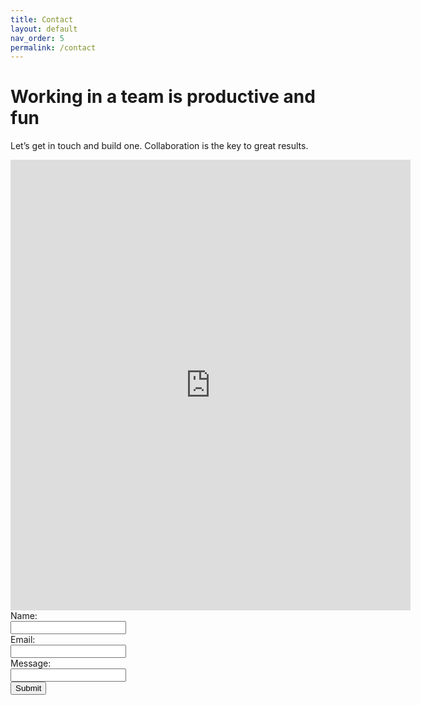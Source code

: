 ```yaml
---
title: Contact
layout: default
nav_order: 5
permalink: /contact
---
```


# Working in a team is productive and fun

Let’s get in touch and build one. Collaboration is the key to great results.


<iframe src="https://docs.google.com/forms/d/e/1FAIpQLSf9fcChwSdeoo24zUrWqo1-ky-rVaIpQAVRLjGKEOHnoZnLLg/viewform?embedded=true" width="640" height="721" frameborder="0" marginheight="0" marginwidth="0">Loading…</iframe>

<form>
<form name="gform" id="gform" enctype="text/plain" action="https://docs.google.com/forms/d/e/1FAIpQLSf9fcChwSdeoo24zUrWqo1-ky-rVaIpQAVRLjGKEOHnoZnLLg/formResponse?" target="hidden_iframe" onsubmit="submitted=true;">
  Name:<br>
  <input type="text" name="entry.2137963821" id="entry.2137963821"><br>
  Email:<br>
  <input type="text" name="entry.400634788" id="entry.400634788"><br>
  Message:<br>
  <input type="text" name="entry.1193194309" id="entry.1193194309"><br>
  <input type="submit" value="Submit">
</form>

<iframe name="hidden_iframe" id="hidden_iframe" style="display:none;" onload="if(submitted) {}"></iframe>

<script src="assets/js/jquery.min.js"></script>
<script type="text/javascript">var submitted=false;</script>
<script type="text/javascript">
$('#gform').on('submit', function(e) {
  $('#gform *').fadeOut(2000);
  $('#gform').prepend('Your submission has been processed...');
  });
</script>